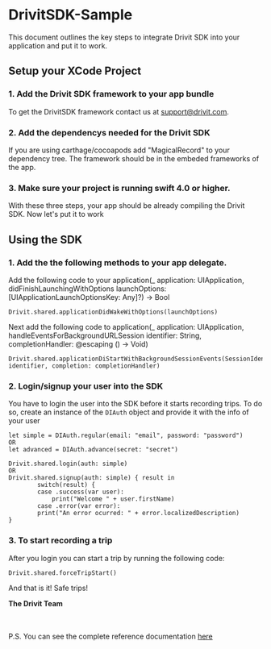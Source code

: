 
# DrivitSDK-Sample

This document outlines the key steps to integrate Drivit SDK into your application and put it to work.

## Setup your XCode Project
### 1. Add the Drivit SDK framework to your app bundle

To get the DrivitSDK framework contact us at support@drivit.com.

### 2. Add the dependencys needed for the Drivit SDK

If you are using carthage/cocoapods add "MagicalRecord" to your dependency tree. The framework should be in the embeded frameworks of the app.

### 3. Make sure your project is running swift 4.0 or higher.

With these three steps, your app should be already compiling the Drivit SDK. Now let's put it to work

## Using the SDK
### 1. Add the the following methods to your app delegate.
Add the following code to your application(_ application: UIApplication, didFinishLaunchingWithOptions launchOptions: [UIApplicationLaunchOptionsKey: Any]?) -> Bool
```
Drivit.shared.applicationDidWakeWithOptions(launchOptions)
```
Next add the following code to application(_ application: UIApplication, handleEventsForBackgroundURLSession identifier: String, completionHandler: @escaping () -> Void)
```
Drivit.shared.applicationDiStartWithBackgroundSessionEvents(SessionIdentifier: identifier, completion: completionHandler)
```

### 2. Login/signup your user into the SDK
You have to login the user into the SDK before it starts recording trips. To do so, create an instance of the ```DIAuth``` object and provide it with the info of your user

```
let simple = DIAuth.regular(email: "email", password: "password")
OR
let advanced = DIAuth.advance(secret: "secret")
            
Drivit.shared.login(auth: simple)
OR
Drivit.shared.signup(auth: simple) { result in                
        switch(result) {
        case .success(var user): 
            print("Welcome " + user.firstName)
        case .error(var error): 
        print("An error ocurred: " + error.localizedDescription)
}
```

### 3. To start recording a trip
After you login you can start a trip by running the following code:

```
Drivit.shared.forceTripStart()
```


And that is it! Safe trips!

**The Drivit Team**

<br/><br/>P.S. You can see the complete reference documentation [here](https://drivitapp.github.io/ios-sdk-sample/)
